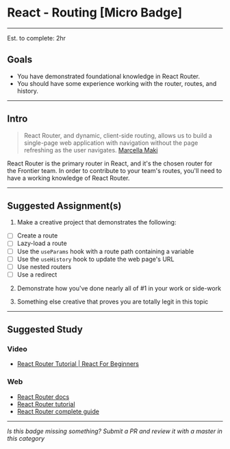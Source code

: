 # React - Routing [Micro Badge]

-----

Est. to complete: 2hr

## Goals
- You have demonstrated foundational knowledge in React Router.
- You should have some experience working with the router, routes, and history. 

-----

## Intro

> React Router, and dynamic, client-side routing, allows us to build a single-page web application 
> with navigation without the page refreshing as the user navigates.
>   [Marcella Maki](https://medium.com/@marcellamaki/a-brief-overview-of-react-router-and-client-side-routing-70eb420e8cde#:~:text=Why%20use%20React%20Router%3F,which%20display%20the%20appropriate%20information.)

React Router is the primary router in React, and it's the chosen router for the Frontier team.
In order to contribute to your team's routes, you'll need to have a working knowledge of React Router.

-----

## Suggested Assignment(s)

1) Make a creative project that demonstrates the following:
- [ ] Create a route
- [ ] Lazy-load a route
- [ ] Use the `useParams` hook with a route path containing a variable
- [ ] Use the `useHistory` hook to update the web page's URL
- [ ] Use nested routers
- [ ] Use a redirect

2) Demonstrate how you've done nearly all of #1 in your work or side-work

3) Something else creative that proves you are totally legit in this topic

-----

## Suggested Study

### Video
- [React Router Tutorial | React For Beginners](https://www.youtube.com/watch?v=Law7wfdg_ls)

### Web
- [React Router docs](https://reactrouter.com/web/guides/quick-start)
- [React Router tutorial](https://blog.pshrmn.com/simple-react-router-v4-tutorial/)
- [React Router complete guide](https://www.sitepoint.com/react-router-complete-guide/)

-----

*Is this badge missing something? Submit a PR and review it with a master in this category*
